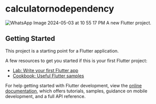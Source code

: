 # calculatornodependency
![WhatsApp Image 2024-05-03 at 10 55 17 PM](https://github.com/Funnzone360/calculation/assets/74485576/48370628-9427-435b-b03b-437b418da153)
A new Flutter project.

## Getting Started

This project is a starting point for a Flutter application.

A few resources to get you started if this is your first Flutter project:

- [Lab: Write your first Flutter app](https://docs.flutter.dev/get-started/codelab)
- [Cookbook: Useful Flutter samples](https://docs.flutter.dev/cookbook)

For help getting started with Flutter development, view the
[online documentation](https://docs.flutter.dev/), which offers tutorials,
samples, guidance on mobile development, and a full API reference.
